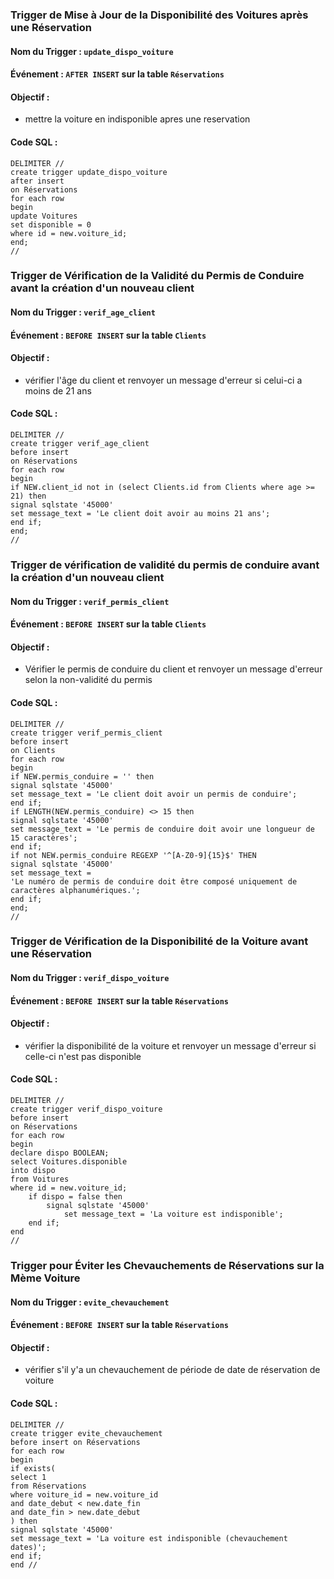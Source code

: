 
### Trigger de Mise à Jour de la Disponibilité des Voitures après une Réservation
#### Nom du Trigger : `update_dispo_voiture`
#### Événement : `AFTER INSERT` sur la table `Réservations`
#### Objectif :
- mettre la voiture en indisponible apres une reservation
#### Code SQL :
```
DELIMITER //
create trigger update_dispo_voiture
after insert
on Réservations
for each row
begin
update Voitures
set disponible = 0
where id = new.voiture_id;
end;
//
```


### Trigger de Vérification de la Validité du Permis de Conduire avant la création d'un nouveau client
#### Nom du Trigger : `verif_age_client`
#### Événement : `BEFORE INSERT` sur la table `Clients`
#### Objectif :
- vérifier l'âge du client et renvoyer un message d'erreur si celui-ci a moins de 21 ans
#### Code SQL :
```
DELIMITER //
create trigger verif_age_client
before insert
on Réservations
for each row
begin
if NEW.client_id not in (select Clients.id from Clients where age >= 21) then
signal sqlstate '45000'
set message_text = 'Le client doit avoir au moins 21 ans';
end if;
end;
//
```


### Trigger de vérification de validité du permis de conduire avant la création d'un nouveau client
#### Nom du Trigger : `verif_permis_client`
#### Événement : `BEFORE INSERT` sur la table `Clients`
#### Objectif :
- Vérifier le permis de conduire du client et renvoyer un message d'erreur selon la non-validité du permis
#### Code SQL :
```
DELIMITER //
create trigger verif_permis_client
before insert
on Clients
for each row
begin
if NEW.permis_conduire = '' then
signal sqlstate '45000'
set message_text = 'Le client doit avoir un permis de conduire';
end if;
if LENGTH(NEW.permis_conduire) <> 15 then
signal sqlstate '45000'
set message_text = 'Le permis de conduire doit avoir une longueur de 15 caractères';
end if;
if not NEW.permis_conduire REGEXP '^[A-Z0-9]{15}$' THEN
signal sqlstate '45000'
set message_text =
'Le numéro de permis de conduire doit être composé uniquement de caractères alphanumériques.';
end if;
end;
//
```


### Trigger de Vérification de la Disponibilité de la Voiture avant une Réservation
#### Nom du Trigger : `verif_dispo_voiture`
#### Événement : `BEFORE INSERT` sur la table `Réservations`
#### Objectif :
- vérifier la disponibilité de la voiture et renvoyer un message d'erreur si celle-ci n'est pas disponible
#### Code SQL :
```
DELIMITER //
create trigger verif_dispo_voiture
before insert
on Réservations
for each row
begin
declare dispo BOOLEAN;
select Voitures.disponible
into dispo
from Voitures
where id = new.voiture_id;
    if dispo = false then
        signal sqlstate '45000'
            set message_text = 'La voiture est indisponible';
    end if;
end
//
```


### Trigger pour Éviter les Chevauchements de Réservations sur la Mème Voiture
#### Nom du Trigger : `evite_chevauchement`
#### Événement : `BEFORE INSERT` sur la table `Réservations`
#### Objectif :
- vérifier s'il y'a un chevauchement de période de date de réservation de voiture
#### Code SQL :
```
DELIMITER //
create trigger evite_chevauchement
before insert on Réservations
for each row
begin
if exists(
select 1
from Réservations
where voiture_id = new.voiture_id
and date_debut < new.date_fin
and date_fin > new.date_debut
) then
signal sqlstate '45000'
set message_text = 'La voiture est indisponible (chevauchement dates)';
end if;
end //
```